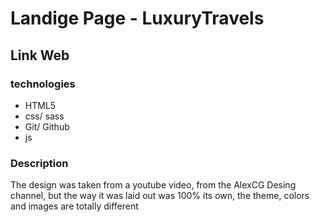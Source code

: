 # Landige Page - LuxuryTravels

## Link Web

### technologies

- HTML5
- css/ sass
- Git/ Github
- js

### Description

The design was taken from a youtube video, from the AlexCG Desing channel, but the way it was laid out was 100% its own, the theme, colors and images are totally different

